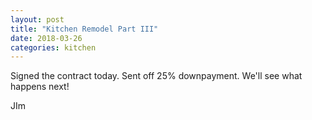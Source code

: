 ```yaml
---
layout: post
title: "Kitchen Remodel Part III"
date: 2018-03-26
categories: kitchen
---
```

Signed the contract today. Sent off 25% downpayment. We'll see what happens next! 

JIm
